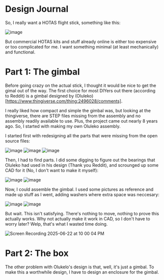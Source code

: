 # Design Journal

So, I really want a HOTAS flight stick, something like this:

![image](https://github.com/user-attachments/assets/b3d32661-1bde-44a2-8c84-264a3f0a83ee)

But commercial HOTAS kits and stuff already online is either too expensive or too complicated for me. I want something minimal (at least mechanically) and functional.

# Part 1: The gimbal

Before going crazy on the actual stick, I thought it would be nice to get the gimal out of the way. The first choice for most DIYers out there (according to Reddit) is a gimbal designed by (Oluleko)[https://www.thingiverse.com/thing:2496028/comments].

I really liked how compact and simple the gimbal was, but looking at the thingiverse, there are STEP files missing from the assembly and no assembly readily available to use. Plus, the project came out nearly 8 years ago. So, I started with making my own Oluleko assembly. 

I started first with redesigning all the parts that were missing from the open source files:

![image](https://github.com/user-attachments/assets/fa609722-1a9d-4dc2-8dd0-1e82f51cb95f) ![image](https://github.com/user-attachments/assets/4655475a-aff5-4456-9771-13a2cb79dde1) ![image](https://github.com/user-attachments/assets/224fc93c-8e72-484a-a387-41c300c41106)

Then, I had to find parts. I did some digging to figure out the bearings that Oluleko had used in his design (Thank you Reddit), and scrounged up some CAD for it (No, I don't want to make it myself):

![image](https://github.com/user-attachments/assets/90c580e0-c193-4615-8355-aeb541fe35a0) ![image](https://github.com/user-attachments/assets/c7bdb811-e268-4f5f-a989-4239397d00ee)

Now, I could assemble the gimbal. I used some pictures as reference and made up stuff as I went, adding washers where extra space was neccesary:

![image](https://github.com/user-attachments/assets/d4ff2c61-60e1-4791-b779-ede2e6e6cd0e) ![image](https://github.com/user-attachments/assets/8da9320c-6535-4139-a7ff-453a7f38d9bd)

But wait. This isn't satisfying. There's nothing to move, nothing to prove this actually works. Why not actually make it work in CAD, so I don't have to worry later? Welp, that's what I wasted time doing.

![Screen Recording 2025-06-22 at 10 00 04 PM](https://github.com/user-attachments/assets/efaea724-4660-4948-ad7c-04959a51f2ef)

# Part 2: The box

The other problem with Olukelo's design is that, well, it's just a gimbal. To make this a worthwhile design, I have to design an enclosure for the gimbal. 
